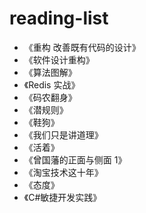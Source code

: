 # reading-list

- 《重构 改善既有代码的设计》
- 《软件设计重构》
- 《算法图解》
- 《Redis 实战》
- 《码农翻身》
- 《潜规则》
- 《鞋狗》
- 《我们只是讲道理》
- 《活着》
- 《曾国藩的正面与侧面 1》
- 《淘宝技术这十年》
- 《态度》
- 《C#敏捷开发实践》